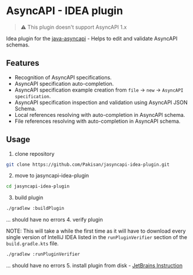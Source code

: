 # AsyncAPI - IDEA plugin

> ⚠️ This plugin doesn't support AsyncAPI 1.x

Idea plugin for the [java-asyncapi](https://github.com/Pakisan/java-asyncapi) - Helps to edit and validate AsyncAPI schemas.

## Features
- Recognition of AsyncAPI specifications.
- AsyncAPI specification auto-completion.
- AsyncAPI specification example creation from `file` -> `new` -> `AsyncAPI specification`.
- AsyncAPI specification inspection and validation using AsyncAPI JSON Schema.
- Local references resolving with auto-completion in AsyncAPI schema.
- File references resolving with auto-completion in AsyncAPI schema.

## Usage
1. clone repository
```sh
git clone https://github.com/Pakisan/jasyncapi-idea-plugin.git
```
2. move to jasyncapi-idea-plugin
```sh
cd jasyncapi-idea-plugin
```
3. build plugin
```sh
./gradlew :buildPlugin
```
... should have no errors
4. verify plugin

NOTE: This will take a while the first time as it will have to download every single version of IntelliJ IDEA listed in the `runPluginVerifier` section of the `build.gradle.kts` file. 
```sh
./gradlew :runPluginVerifier
```
... should have no errors
5. install plugin from disk - [JetBrains Instruction](https://www.jetbrains.com/help/idea/managing-plugins.html#install_plugin_from_disk)